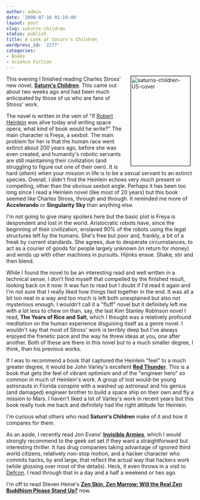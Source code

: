```yaml
---
author: admin
date: '2008-07-16 01:19:40'
layout: post
slug: saturns-children
status: publish
title: A Look at Saturn's Children
wordpress_id: '2277'
categories:
- Books
- Science Fiction
---
```

<a title="saturns-children-US-cover by albill, on Flickr" href="http://www.flickr.com/photos/albill/2673895572/"><img src="http://farm4.static.flickr.com/3150/2673895572_ff5877f5e6_m.jpg" border="1" alt="saturns-children-US-cover" hspace="10" width="159" height="240" align="right" /></a> This evening I finished reading Charles Stross' new novel, <a href="http://www.amazon.com/Saturns-Children-Charles-Stross/dp/0441015948/"><strong>Saturn's Children</strong></a>. This came out about two weeks ago and had been much anticipated by those of us who are fans of Stross' work.

The novel is written in the vein of "If <a href="http://www.amazon.com/exec/obidos/search-handle-url?_encoding=UTF8&amp;search-type=ss&amp;index=books&amp;field-author=Robert%20A.%20Heinlein">Robert Heinlein</a> was alive today and writing space opera, what kind of book would he write?" The main character is Freya, a sexbot. The main problem for her is that the human race went extinct about 200 years ago, before she was even created, and humanity's robotic servants are still maintaining their civilization (and struggling to figure out one of their own). It is hard (*ahem*) when your mission in life is to be a sexual servant to an extinct species. Overall, I didn't find the Heinlein echoes very much present or compelling, other than the obvious sexbot angle. Perhaps it has been too long since I read a Heinlein novel (like most of 20 years) but this book seemed like Charles Stross, through and through. It reminded me more of <strong>Accelerando</strong> or <strong>Singularity Sky</strong> than anything else.

I'm not going to give many spoilers here but the basic plot is Freya is despondent and lost in the world. Aristocratic robots have, since the beginning of their civilization, enslaved 90% of the robots using the legal structures left by the humans. She's free but poor and, frankly, a bit of a freak by current standards. She agrees, due to desperate circumstances, to act as a courier of goods for people largely unknown (in return for money) and winds up with other machines in pursuits. Hijinks ensue. Shake, stir and then blend.

While I found the novel to be an interesting read and well written in a technical sense, I don't find myself that compelled by the finished result, looking back on it now. It was fun to read but I doubt if I'd read it again and I'm not sure that I really liked how things tied together in the end. It was all a bit too neat in a way and too much is left both unexplained but also not mysterious enough. I wouldn't call it a "fluff" novel but it definitely left me with a lot less to chew on than, say, the last Kim Stanley Robinson novel I read, <strong>The Years of Rice and Salt</strong>, which I thought was a relatively profound meditation on the human experience disguising itself as a genre novel. I wouldn't say that most of Stross' work is terribly deep but I've always enjoyed the frenetic pace and the way he threw ideas at you, one after another. Both of these are there in this novel but to a much smaller degree, I think, than his previous works.

If I was to recommend a book that captured the Heinlein "feel" to a much greater degree, it would be John Varley's excellent <a href="http://www.amazon.com/Red-Thunder-John-Varley/dp/0441011624/"><strong>Red Thunder</strong></a>. This is a book that gets the feel of vibrant optimism and of the "engineer hero" so common in much of Heinlein's work. A group of lost would-be young astronauts in Florida conspire with a washed up astronaut and his genius (and damaged) engineer brother to build a space ship on their own and fly a mission to Mars. I haven't liked a lot of Varley's work in recent years but this book really took me back and definitely had the right attitude for Heinlein.

I'm curious what others who read <strong>Saturn's Children</strong> make of it and how it compares for them. 

As an aside, I recently read Jon Evans' <a href="http://www.amazon.com/Invisible-Armies-Jon-Evans/dp/0312368674/"><strong>Invisible Armies</strong></a>, which I would strongly recommend to the geek set set if they want a straightforward but interesting thriller. It has drug companies taking advantage of ignored third world citizens, relatively non-stop motion, and a hacker character who commits hacks, by and large, that reflect the actual way that hackers work (while glossing over most of the details). Heck, it even throws in a visit to <a href="http://defcon.org/">Defcon</a>. I read through that in a day and a half a weekend or two ago.

I'm off to read Steven Heine's <a href="http://www.amazon.com/Zen-Skin-Marrow-Buddhism-Please/dp/0195326776/"><strong>Zen Skin, Zen Marrow: Will the Real Zen Buddhism Please Stand Up?</strong></a> now.
